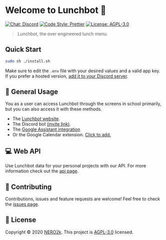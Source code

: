 # Welcome to Lunchbot 👋
[![Chat: Discord](https://img.shields.io/badge/Chat-Discord-7289DA)](https://discord.gg/tBRjGFd)
[![Code Style: Prettier](https://img.shields.io/badge/Code_Style-Prettier-ff69b4)](https://prettier.io)
[![License: AGPL-3.0](https://img.shields.io/badge/License-AGPL--3.0-yellow)](./LICENSE)
> Lunchbot, the over engineered lunch menu.

## Quick Start
```sh
sudo sh ./install.sh
```
Make sure to edit the `.env` file with your desired values and a valid app key.
If you prefer a hosted version, [add it to your Discord server](https://discordapp.com/oauth2/authorize?client_id=642020950853943306&scope=bot&permissions=67226688).

## 👤 General Usage
You as a user can access Lunchbot through the screens in school primarily, but you can also access it with these methods.
- The [Lunchbot website](https://eatery.nero2k.com).
- The Discord bot [(invite link)](https://discordapp.com/oauth2/authorize?client_id=642020950853943306&scope=bot&permissions=67226688).
- The [Google Assistant integration](https://assistant.google.com/services/invoke/uid/000000b1f05caed4?hl=sv)
- Or the Google Calendar extension. [Click to add.](https://calendar.google.com/calendar/r?cid=is2oe8gf2gscki6q1eo299i5m9lo0dr2@import.calendar.google.com)

## 💻 Web API
Use Lunchbot data for your personal projects with our API.
For more information check out the [api page](https://eatery.nero2k.com/api).

## 🤝 Contributing
Contributions, issues and feature requests are welcome!
Feel free to check the [issues page](https://github.com/NERO2k/lunchbot/issues).

## 📝 License
Copyright © 2020 [NERO2k](https://github.com/NERO2k).
This project is [AGPL-3.0](./LICENSE) licensed.
